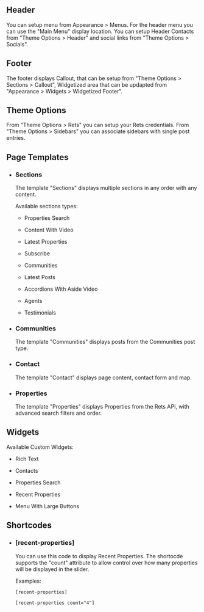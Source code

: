 ## Header

You can setup menu from Appearance > Menus. For the header menu you can use the "Main Menu" display location.
You can setup Header Contacts from "Theme Options > Header" and social links from "Theme Options > Socials".

## Footer

The footer displays Callout, that can be setup from "Theme Options > Sections > Callout",
Widgetized area that can be updapted from "Appearance > Widgets > Widgetized Footer".

## Theme Options

From "Theme Options > Rets" you can setup your Rets credentials.
From "Theme Options > Sidebars" you can associate sidebars with single post entries.

## Page Templates

 * ### Sections

	The template "Sections" displays multiple sections in any order with any content.

	Available sections types:

	 * Properties Search

	 * Content With Video

	 * Latest Properties

	 * Subscribe

	 * Communities

	 * Latest Posts

	 * Accordions With Aside Video

	 * Agents

	 * Testimonials

 * ### Communities

	The template "Communities" displays posts from the Communities post type.

 * ### Contact

	The template "Contact" displays page content, contact form and map.

 * ### Properties

	The template "Properties" displays Properties from the Rets API, with advanced search filters and order.

## Widgets

Available Custom Widgets:

 * Rich Text

 * Contacts

 * Properties Search

 * Recent Properties

 * Menu With Large Buttons

## Shortcodes

 * ### [recent-properties]

	You can use this code to display Recent Properties. The shortocde supports the "count" attribute to allow control over how many properties will be displayed in the slider.

	Examples:

	```
	[recent-properties]
	```

	```
	[recent-properties count="4"]
	```
